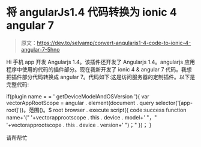 # 将 angularJs1.4 代码转换为 ionic 4 angular 7

> 原文：<https://dev.to/selvamp/convert-angularjs1-4-code-to-ionic-4-angular-7-5hno>

Hi
手机 app 开发 Angularjs 1.4。该插件还开发了 Angularjs 1.4。angularjs 应用程序中使用的代码的插件部分。现在我新开发了 ionic 4 & angular 7 代码。我想把插件部分代码转换成 angular 7。代码如下:这是访问服务器的定制插件。以下是完整代码:

if(plugin name = = ' getDeviceModelAndOSVersion '){
var vectorAppRootScope = angular . element(document . query selector('[app-root]'))。范围()。$ root
browser . execute script({ code:success function name+'(" '+vectorapprootscope . this . device . model+' "，" '+vectorapprootscope . this . device . version+' ")；"
})；
}

请帮帮忙